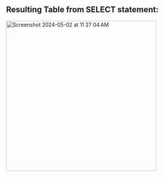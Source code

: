 ## Resulting Table from SELECT statement:
<img width="407" alt="Screenshot 2024-05-02 at 11 27 04 AM" src="https://github.com/ErinF10/-Fetsy-Practice-Database/assets/144135752/8f87d0cd-c3f2-417c-ab77-9846d8719ba8">
